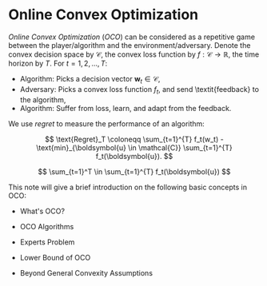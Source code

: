 # Online Convex Optimization

*Online Convex Optimization* (*OCO*) can be considered as a repetitive game between the player/algorithm and the environment/adversary. Denote the convex decision space by $\mathcal{C}$, the convex loss function by $f: \mathcal{C} \rightarrow \mathbb R$, the time horizon by $T$. For $t = 1, 2, ..., T$: 

- Algorithm: Picks a decision vector $\boldsymbol{w}_t \in \mathcal{C}$,
- Adversary: Picks a convex loss function $f_t$, and send \textit{feedback} to the algorithm,
- Algorithm: Suffer from loss, learn, and adapt from the feedback.

We use *regret* to measure the performance of an algorithm:

$$
\text{Regret}_T \coloneqq \sum_{t=1}^{T} f_t(w_t) - \text{min}_{\boldsymbol{u} \in \mathcal{C}} \sum_{t=1}^{T} f_t(\boldsymbol{u}).
$$

$$
\sum_{t=1}^T \in \sum_{t=1}^{T} f_t(\boldsymbol{u})
$$

This note will give a brief introduction on the following basic concepts in OCO:

- What's OCO?

- OCO Algorithms

- Experts Problem

- Lower Bound of OCO

- Beyond General Convexity Assumptions